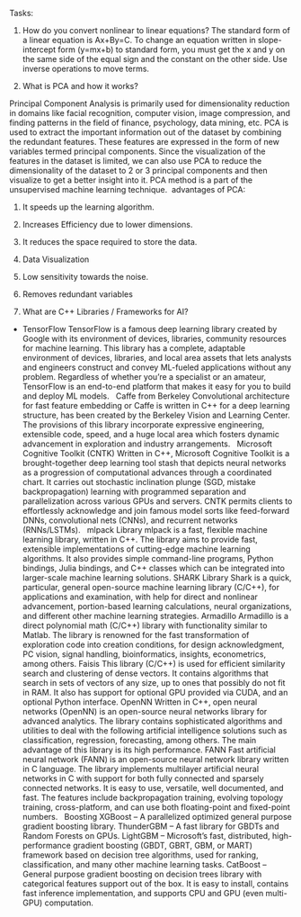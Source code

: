 
Tasks:
1. How do you convert nonlinear to linear equations?
The standard form of a linear equation is Ax+By=C. To change an equation written in slope-intercept form (y=mx+b) to standard form, you must get the x and y on the same side of the equal sign and the constant on the other side. Use inverse operations to move terms.

2. What is PCA and how it works? 

Principal Component Analysis is primarily used for dimensionality reduction in domains like facial recognition, computer vision, image compression, and finding patterns in the field of finance, psychology, data mining, etc. PCA is used to extract the important information out of the dataset by combining the redundant features. These features are expressed in the form of new variables termed principal components. Since the visualization of the features in the dataset is limited, we can also use PCA to reduce the dimensionality of the dataset to 2 or 3 principal components and then visualize to get a better insight into it. PCA method is a part of the unsupervised machine learning technique. 
advantages of PCA:

1. It speeds up the learning algorithm.
2. Increases Efficiency due to lower dimensions.
3. It reduces the space required to store the data.
4. Data Visualization
5. Low sensitivity towards the noise.
6. Removes redundant variables


3. What are C++ Libraries / Frameworks for AI?
* TensorFlow
TensorFlow is a famous deep learning library created by Google with its environment of devices, libraries, community resources for machine learning. This library has a complete, adaptable environment of devices, libraries, and local area assets that lets analysts and engineers construct and convey ML-fueled applications without any problem. Regardless of whether you’re a specialist or an amateur, TensorFlow is an end-to-end platform that makes it easy for you to build and deploy ML models.
 
 Caffe from Berkeley
Convolutional architecture for fast feature embedding or Caffe is written in C++ for a deep learning structure, has been created by the Berkeley Vision and Learning Center. The provisions of this library incorporate expressive engineering, extensible code, speed, and a huge local area which fosters dynamic advancement in exploration and industry arrangements.
 
Microsoft Cognitive Toolkit (CNTK)
Written in C++, Microsoft Cognitive Toolkit is a brought-together deep learning tool stash that depicts neural networks as a progression of computational advances through a coordinated chart. It carries out stochastic inclination plunge (SGD, mistake backpropagation) learning with programmed separation and parallelization across various GPUs and servers. CNTK permits clients to effortlessly acknowledge and join famous model sorts like feed-forward DNNs, convolutional nets (CNNs), and recurrent networks (RNNs/LSTMs).
 
mlpack Library
mlpack is a fast, flexible machine learning library, written in C++. The library aims to provide fast, extensible implementations of cutting-edge machine learning algorithms. It also provides simple command-line programs, Python bindings, Julia bindings, and C++ classes which can be integrated into larger-scale machine learning solutions.
SHARK Library
Shark is a quick, particular, general open-source machine learning library (C/C++), for applications and examination, with help for direct and nonlinear advancement, portion-based learning calculations, neural organizations, and different other machine learning strategies.
Armadillo
Armadillo is a direct polynomial math (C/C++) library with functionality similar to Matlab. The library is renowned for the fast transformation of exploration code into creation conditions, for design acknowledgment, PC vision, signal handling, bioinformatics, insights, econometrics, among others.
Faisis
This library (C/C++) is used for efficient similarity search and clustering of dense vectors. It contains algorithms that search in sets of vectors of any size, up to ones that possibly do not fit in RAM. It also has support for optional GPU provided via CUDA, and an optional Python interface.
OpenNN
Written in C++, open neural networks (OpenNN) is an open-source neural networks library for advanced analytics. The library contains sophisticated algorithms and utilities to deal with the following artificial intelligence solutions such as classification, regression, forecasting, among others. The main advantage of this library is its high performance.
FANN
Fast artificial neural network (FANN) is an open-source neural network library written in C language. The library implements multilayer artificial neural networks in C with support for both fully connected and sparsely connected networks. It is easy to use, versatile, well documented, and fast. The features include backpropagation training, evolving topology training, cross-platform, and can use both floating-point and fixed-point numbers.
 
Boosting
XGBoost – A parallelized optimized general purpose gradient boosting library.
ThunderGBM – A fast library for GBDTs and Random Forests on GPUs.
LightGBM – Microsoft’s fast, distributed, high-performance gradient boosting (GBDT, GBRT, GBM, or MART) framework based on decision tree algorithms, used for ranking, classification, and many other machine learning tasks.
CatBoost – General purpose gradient boosting on decision trees library with categorical features support out of the box. It is easy to install, contains fast inference implementation, and supports CPU and GPU (even multi-GPU) computation.
 


 

